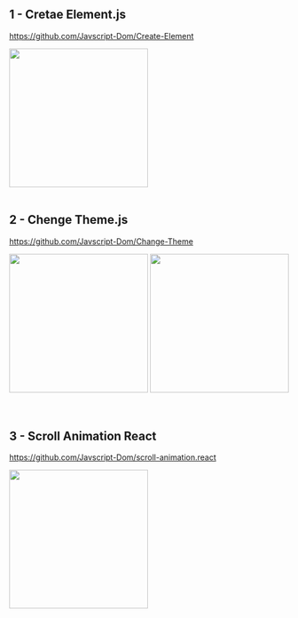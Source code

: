 ## 1 - Cretae Element.js

https://github.com/Javscript-Dom/Create-Element

<img src='https://github.com/Javscript-Dom/Create-Element/assets/117477110/f54b5a55-93b4-49d8-a021-791526478dd7' width='250px'/>

<br/>
<br/>

## 2 - Chenge Theme.js

https://github.com/Javscript-Dom/Change-Theme

<div>
<img src='https://github.com/Javscript-Dom/Change-Theme/assets/117477110/6a26c06a-9ba1-4a2a-b483-ca32035bae89' width='250px' height='250px'/>
<img src='https://github.com/Javscript-Dom/Change-Theme/assets/117477110/5c3e26ae-9e27-4a5b-b1c0-0df4050da4e6' width='250px' height='250px'/>
</div>

<br/>
<br/>

## 3 - Scroll Animation React
https://github.com/Javscript-Dom/scroll-animation.react

<img src='https://github.com/Javscript-Dom/scroll-animation.react/assets/117477110/2d5a2656-6db0-4f56-8b95-74e5f3096b96' width='250px'/>

<br/>
